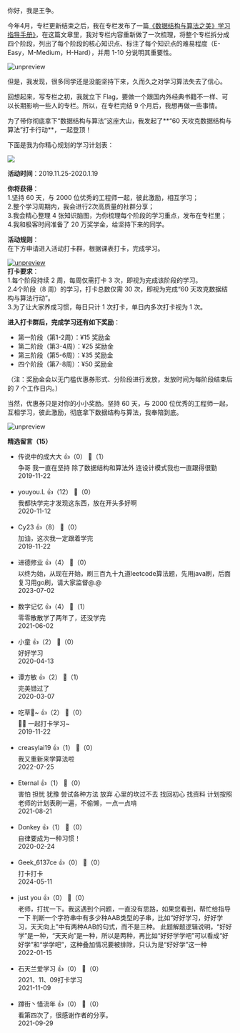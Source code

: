 你好，我是王争。

今年4月，专栏更新结束之后，我在专栏发布了一篇[《数据结构与算法之美》学习指导手册》](https://time.geekbang.org/column/article/91541)，在这篇文章里，我对专栏内容重新做了一次梳理，将整个专栏拆分成四个阶段，列出了每个阶段的核心知识点、标注了每个知识点的难易程度（E-Easy，M-Medium，H-Hard），并用 1-10 分说明其重要性。

![unpreview](https://static001.geekbang.org/resource/image/3e/b7/3eb147a56e5b1452692fbbd4498075b7.png?wh=2048%2A1671)

但是，我发现，很多同学还是没能坚持下来，久而久之对学习算法失去了信心。

回想起来，写专栏之初，我就立下 Flag，要做一个跟国内外经典书籍不一样、可以长期影响一些人的专栏。所以，在专栏完结 9 个月后，我想再做一些事情。

为了带你彻底拿下“数据结构与算法”这座大山，我发起了**“60 天攻克数据结构与算法”打卡行动**，一起登顶！

下面是我为你精心规划的学习计划表：

![](https://static001.geekbang.org/resource/image/12/6e/12a5a67041dbd5c1e65d72f0fbe4c86e.jpg?wh=750%2A8106)

**活动时间**：2019.11.25-2020.1.19

**你将获得**：  
1.坚持 60 天，与 2000 位优秀的工程师一起，彼此激励，相互学习；  
2.整个学习周期内，我会进行2次高质量的社群分享；  
3.我会精心整理 4 张知识脑图，为你梳理每个阶段的学习重点，发布在专栏里；  
4.我和极客时间准备了 20 万奖学金，给坚持下来的同学。

**活动规则**：  
在下方申请进入活动打卡群，根据课表打卡，完成学习。

[![unpreview](https://static001.geekbang.org/resource/image/f7/e6/f7f62d8fbf411f179cd16c914e0151e6.png?wh=750%2A166)](https://jinshuju.net/f/DYtafE)  
**打卡要求**：  
1.每个阶段持续 2 周，每周仅需打卡 3 次，即视为完成该阶段的学习。  
2.4个阶段（8 周）的学习，打卡总数仅需 30 次，即视为完成“60 天攻克数据结构与算法行动”。  
3.为了让大家养成习惯，每日只计 1 次打卡，单日内多次打卡视为 1 次。

**进入打卡群后，完成学习还有如下奖励**：

- 第一阶段（第1-2周）：¥15 奖励金
- 第二阶段（第3-4周）：¥25 奖励金
- 第三阶段（第5-6周）：¥35 奖励金
- 四个阶段（第7-8周）：¥50 奖励金

（注：奖励金会以无门槛优惠券形式、分阶段进行发放，发放时间为每阶段结束后的 7 个工作日内。）

当然，优惠券只是对你的小小奖励。坚持 60 天，与 2000 位优秀的工程师一起，互相学习，彼此激励，彻底拿下数据结构与算法，我奉陪到底。

![unpreview](https://static001.geekbang.org/resource/image/a6/88/a63516bc3b13ae1a18adcbb83c969888.png?wh=750%2A328)
<div><strong>精选留言（15）</strong></div><ul>
<li><span>传说中的成大大</span> 👍（0） 💬（1）<div>争哥 我一直在坚持 除了数据结构和算法外 连设计模式我也一直跟得很勤</div>2019-11-22</li><br/><li><span>youyou.L</span> 👍（12） 💬（0）<div>我都快学完才发现这东西，放在开头多好啊</div>2020-11-12</li><br/><li><span>Cy23</span> 👍（8） 💬（0）<div>加油，这次我一定跟着学完</div>2019-11-22</li><br/><li><span>进德修业</span> 👍（4） 💬（0）<div>以终为始，从现在开始，刷三百九十九道leetcode算法题，先用java刷，后面复习用go刷，请大家监督@.@</div>2023-07-02</li><br/><li><span>数字记忆</span> 👍（4） 💬（1）<div>零零散散学了两年了，还没学完</div>2021-06-02</li><br/><li><span>小童</span> 👍（2） 💬（0）<div>好好学习</div>2020-04-13</li><br/><li><span>谭方敏</span> 👍（2） 💬（1）<div>完美错过了</div>2020-03-07</li><br/><li><span>吃草🐴~</span> 👍（2） 💬（0）<div>🤔🤔 一起打卡学习~</div>2019-11-22</li><br/><li><span>creasylai19</span> 👍（1） 💬（0）<div>我又重新来学算法啦</div>2022-07-25</li><br/><li><span>Eternal</span> 👍（1） 💬（0）<div>害怕
担忧
犹豫
尝试各种方法
放弃
心里的坎过不去
找回初心
找资料
计划按照老师的计划表刷一遍，不偷懒，一点一点啃</div>2021-08-21</li><br/><li><span>Donkey</span> 👍（1） 💬（0）<div>自律要成为一种习惯！</div>2020-02-24</li><br/><li><span>Geek_6137ce</span> 👍（0） 💬（0）<div>打卡打卡</div>2024-05-11</li><br/><li><span>just you</span> 👍（0） 💬（0）<div>老师，打扰一下。我这遇到个问题，一直没有思路，如果您看到，帮忙给指导一下
判断一个字符串中有多少种AAB类型的子串，比如“好好学习，好好学习，天天向上”中有两种AAB的句式，而不是三种。
此题解题逻辑说明，“好好学”是一种，“天天向”是一种，所以是两种，再比如“好好学学吧”可以看成“好好学”和“学学吧”，这种叠加情况要被排除，只认为是“好好学”这一种</div>2022-01-15</li><br/><li><span>石天兰爱学习</span> 👍（0） 💬（0）<div>2021、11、09打卡学习</div>2021-11-09</li><br/><li><span>蹲街丶惜流年</span> 👍（0） 💬（0）<div>看第四次了，很感谢作者的分享。</div>2021-09-29</li><br/>
</ul>